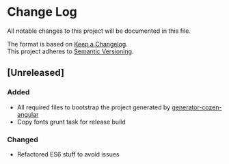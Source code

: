 # Change Log
All notable changes to this project will be documented in this file.

The format is based on [Keep a Changelog](http://keepachangelog.com/).  
This project adheres to [Semantic Versioning](http://semver.org/).

## [Unreleased]
### Added
- All required files to bootstrap the project generated by [generator-cozen-angular](https://github.com/C0ZEN/generator-cozen-angular)
- Copy fonts grunt task for release build

### Changed
- Refactored ES6 stuff to avoid issues